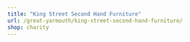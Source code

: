 ```yaml
---
title: "King Street Second Hand Furniture"
url: /great-yarmouth/king-street-second-hand-furniture/
shop: charity
---
```

